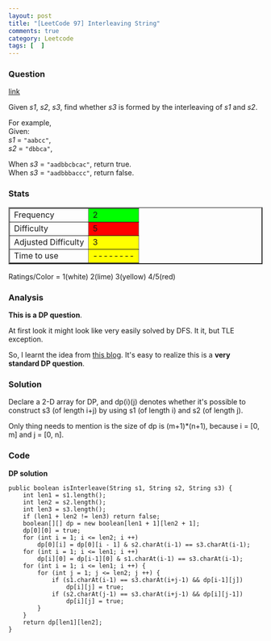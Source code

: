 ```yaml
---
layout: post
title: "[LeetCode 97] Interleaving String"
comments: true
category: Leetcode
tags: [  ]
---
```



### Question 
[link](https://oj.leetcode.com/problems/interleaving-string/)

<div class="question-content">
            <p></p><p>
Given <i>s1</i>, <i>s2</i>, <i>s3</i>, find whether <i>s3</i> is formed by the interleaving of <i>s1</i> and <i>s2</i>.
</p>

<p>
For example,<br>
Given:<br>
<i>s1</i> = <code>"aabcc"</code>,<br>
<i>s2</i> = <code>"dbbca"</code>,
</p>
<p>
When <i>s3</i> = <code>"aadbbcbcac"</code>, return true.<br>
When <i>s3</i> = <code>"aadbbbaccc"</code>, return false.
</p><p></p>
          </div>

### Stats
<table border="2">
	<tr>
		<td>Frequency</td>
		<td bgcolor="lime">2</td>
	</tr>
	<tr>
		<td>Difficulty</td>
		<td bgcolor="red">5</td>
	</tr>
	<tr>
		<td>Adjusted Difficulty</td>
		<td bgcolor="yellow">3</td>
	</tr>
	<tr>
		<td>Time to use</td>
		<td bgcolor="yellow">--------</td>
	</tr>
</table>

Ratings/Color = 1(white) 2(lime) 3(yellow) 4/5(red)

### Analysis

__This is a DP question__.

At first look it might look like very easily solved by DFS. It it, but TLE exception. 

So, I learnt the idea from [this blog](http://blog.csdn.net/u011095253/article/details/9248073). It's easy to realize this is a __very standard DP question__. 

### Solution

Declare a 2-D array for DP, and dp(i)(j) denotes whether it's possible to construct s3 (of length i+j) by using s1 (of length i) and s2 (of length j). 

Only thing needs to mention is the size of dp is (m+1)*(n+1), because i = \[0, m\] and j = \[0, n\]. 

### Code

__DP solution__

    public boolean isInterleave(String s1, String s2, String s3) {
        int len1 = s1.length();
        int len2 = s2.length();
        int len3 = s3.length();
        if (len1 + len2 != len3) return false;
        boolean[][] dp = new boolean[len1 + 1][len2 + 1];
        dp[0][0] = true;
        for (int i = 1; i <= len2; i ++)
            dp[0][i] = dp[0][i - 1] & s2.charAt(i-1) == s3.charAt(i-1);
        for (int i = 1; i <= len1; i ++)
            dp[i][0] = dp[i-1][0] & s1.charAt(i-1) == s3.charAt(i-1);
        for (int i = 1; i <= len1; i ++) {
            for (int j = 1; j <= len2; j ++) {
                if (s1.charAt(i-1) == s3.charAt(i+j-1) && dp[i-1][j])
                    dp[i][j] = true;
                if (s2.charAt(j-1) == s3.charAt(i+j-1) && dp[i][j-1])
                    dp[i][j] = true;
            }
        }
        return dp[len1][len2];
    }
